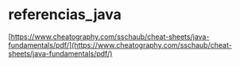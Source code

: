 # referencias_java
[https://www.cheatography.com/sschaub/cheat-sheets/java-fundamentals/pdf/](https://www.cheatography.com/sschaub/cheat-sheets/java-fundamentals/pdf/)
